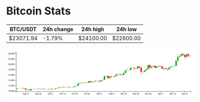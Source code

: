 # Bitcoin Stats

BTC/USDT|24h change|24h high|24h low|
|---|---|---|---|
|$23071.94|-1.79%|$24100.00|$22600.00|

<img src="./chart.svg">
